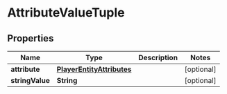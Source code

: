 
# AttributeValueTuple

## Properties
Name | Type | Description | Notes
------------ | ------------- | ------------- | -------------
**attribute** | [**PlayerEntityAttributes**](PlayerEntityAttributes.md) |  |  [optional]
**stringValue** | **String** |  |  [optional]



